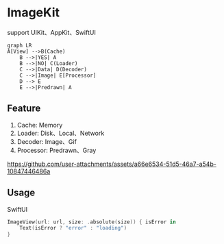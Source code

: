 # ImageKit

support UIKit、AppKit、SwiftUI

```mermaid
graph LR
A[View] -->B(Cache)
    B -->|YES| A
    B -->|NO| C(Loader)
    C -->|Data| D(Decoder)
    C -->|Image| E[Processor]
    D --> E
    E -->|Predrawn| A
```

## Feature
1. Cache: Memory
1. Loader: Disk、Local、Network
1. Decoder: Image、Gif
1. Processor: Predrawn、Gray

https://github.com/user-attachments/assets/a66e6534-51d5-46a7-a54b-10847446486a

## Usage
     
SwiftUI
```swift
ImageView(url: url, size: .absolute(size)) { isError in
    Text(isError ? "error" : "loading")
}
```
